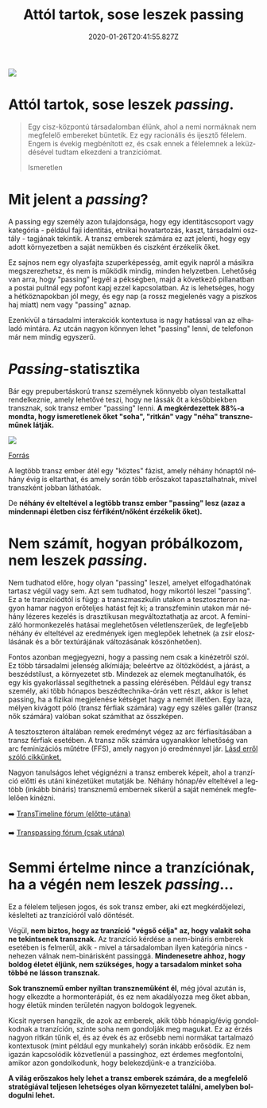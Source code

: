 ﻿---
date: "2020-01-26T20:41:55.827Z"
title: "Attól tartok, sose leszek passing"
lang: hu
---

<div class="header-image"><img src="assets/images/undraw_wash_hands.svg" /></div>

# Attól tartok, sose leszek *passing*.

> Egy cisz-központú társadalomban élünk, ahol a nemi normáknak nem megfelelő embereket büntetik. Ez egy racionális és ijesztő félelem. Engem is évekig megbénított ez, és csak ennek a félelemnek a leküzdésével tudtam elkezdeni a tranzíciómat.
>
> Ismeretlen

# Mit jelent a *passing*?

A passing egy személy azon tulajdonsága, hogy egy identitáscsoport vagy kategória - például faji identitás, etnikai hovatartozás, kaszt, társadalmi osztály - tagjának tekintik. A transz emberek számára ez azt jelenti, hogy egy adott környezetben a saját nemükben és ciszként érzékelik őket.

Ez sajnos nem egy olyasfajta szuperképesség, amit egyik napról a másikra megszerezhetsz, és nem is működik mindig, minden helyzetben. Lehetőség van arra, hogy "passing" legyél a pékségben, majd a következő pillanatban a postai pultnál egy pofont kapj ezzel kapcsolatban. Az is lehetséges, hogy a hétköznapokban jól megy, és egy nap (a rossz megjelenés vagy a piszkos haj miatt) nem vagy "passing" aznap.

Ezenkívül a társadalmi interakciók kontextusa is nagy hatással van az elhaladó mintára. Az utcán nagyon könnyen lehet "passing" lenni, de telefonon már nem mindig egyszerű.

# *Passing*-statisztika

Bár egy prepubertáskorú transz személynek könnyebb olyan testalkattal rendelkeznie, amely lehetővé teszi, hogy ne lássák őt a későbbiekben transznak, sok transz ember "passing" lenni. **A megkérdezettek 88%-a mondta, hogy ismeretlenek őket "soha", "ritkán" vagy "néha" transzneműnek látják.**

<div class="graph-image"><img src="assets/images/passing.png" /></div>

[Forrás](https://transequality.org/sites/default/files/docs/usts/USTS-Full-Report-Dec17.pdf)

A legtöbb transz ember átél egy "köztes" fázist, amely néhány hónaptól néhány évig is eltarthat, és amely során több erőszakot tapasztalhatnak, mivel transzként jobban láthatóak.

De **néhány év elteltével a legtöbb transz ember "passing" lesz (azaz a mindennapi életben cisz férfiként/nőként érzékelik őket).**

# Nem számít, hogyan próbálkozom, nem leszek *passing*.

Nem tudhatod előre, hogy olyan "passing" leszel, amelyet elfogadhatónak tartasz végül vagy sem. Azt sem tudhatod, hogy mikortól leszel "passing". Ez a te tranzíciódtól is függ: a transzmaszkulin utakon a tesztoszteron nagyon hamar nagyon erőteljes hatást fejt ki; a transzfeminin utakon már néhány lézeres kezelés is drasztikusan megváltoztathatja az arcot. A feminizáló hormonkezelés hatásai meglehetősen véletlenszerűek, de legfeljebb néhány év elteltével az eredmények igen meglepőek lehetnek (a zsír eloszlásának és a bőr textúrájának változásának köszönhetően).

Fontos azonban megjegyezni, hogy a passing nem csak a kinézetről szól. Ez több társadalmi jelenség alkímiája; beleértve az öltözködést, a járást, a beszédstílust, a környezetet stb. Mindezek az elemek megtanulhatók, és egy kis gyakorlással segíthetnek a passing elérésében. Például egy transz személy, aki több hónapos beszédtechnika-órán vett részt, akkor is lehet passing, ha a fizikai megjelenése kétséget hagy a nemét illetően. Egy laza, mélyen kivágott póló (transz férfiak számára) vagy egy széles gallér (transz nők számára) valóban sokat számíthat az összképen.

A tesztoszteron általában remek eredményt végez az arc férfiasításában a transz férfiak esetében. A transz nők számára ugyanakkor lehetőség van arc feminizációs műtétre (FFS), amely nagyon jó eredménnyel jár. [Lásd erről szóló cikkünket.](/TODO)

Nagyon tanulságos lehet végignézni a transz emberek képeit, ahol a tranzíció előtti és utáni kinézetüket mutatják be. Néhány hónap/év elteltével a legtöbb (inkább bináris) transznemű embernek sikerül a saját nemének megfelelően kinézni.


➡️ [TransTimeline fórum (előtte-utána)](http://reddit.com/r/transtimeline)

➡️ [Transpassing fórum (csak utána)](http://reddit.com/r/TransPassing)

# Semmi értelme nince a tranzíciónak, ha a végén nem leszek *passing*...

Ez a félelem teljesen jogos, és sok transz ember, aki ezt megkérdőjelezi, késlelteti az tranzícióról való döntését.

Végül, **nem biztos, hogy az tranzíció "végső célja" az, hogy valakit soha ne tekintsenek transznak.** Az tranzíció kérdése a nem-bináris emberek esetében is felmerül, akik - mivel a társadalomban ilyen kategória nincs - nehezen válnak nem-binárisként passinggá. **Mindenesetre ahhoz, hogy boldog életet éljünk, nem szükséges, hogy a tarsadalom minket soha többé ne lásson transznak.**

**Sok transznemű ember nyíltan transzneműként él**, még jóval azután is, hogy elkezdte a hormonterápiát, és ez nem akadályozza meg őket abban, hogy életük minden területén nagyon boldogok legyenek.

Kicsit nyersen hangzik, de azok az emberek, akik több hónapig/évig gondolkodnak a tranzíción, szinte soha nem gondolják meg magukat. Ez az érzés nagyon ritkán tűnik el, és az évek és az erősebb nemi normákat tartalmazó kontextusok (mint például egy munkahely) során inkább erősödik. Ez nem igazán kapcsolódik közvetlenül a passinghoz, ezt érdemes megfontolni, amikor azon gondolkodunk, hogy belekezdjünk-e a tranzícióba.

**A világ erőszakos hely lehet a transz emberek számára, de a megfelelő stratégiával teljesen lehetséges olyan környezetet találni, amelyben boldogulni lehet.**

